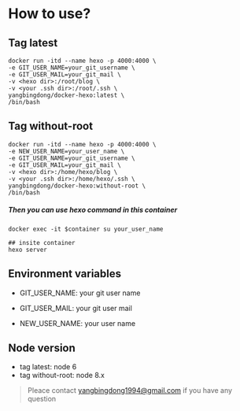 # How to use?
## Tag latest
```
docker run -itd --name hexo -p 4000:4000 \
-e GIT_USER_NAME=your_git_username \
-e GIT_USER_MAIL=your_git_mail \ 
-v <hexo dir>:/root/blog \
-v <your .ssh dir>:/root/.ssh \ 
yangbingdong/docker-hexo:latest \
/bin/bash
```

## Tag without-root
```
docker run -itd --name hexo -p 4000:4000 \
-e NEW_USER_NAME=your_user_name \
-e GIT_USER_NAME=your_git_username \
-e GIT_USER_MAIL=your_git_mail \ 
-v <hexo dir>:/home/hexo/blog \
-v <your .ssh dir>:/home/hexo/.ssh \ 
yangbingdong/docker-hexo:without-root \
/bin/bash
```

##### Then you can use hexo command in this container
```
docker exec -it $container su your_user_name

## insite container
hexo server
```

## Environment variables

- GIT_USER_NAME: your git user name

- GIT_USER_MAIL: your git user mail

- NEW_USER_NAME: your user name

## Node version

- tag latest: node 6
- tag without-root: node 8.x


> Pleace contact yangbingdong1994@gmail.com if you have any question






